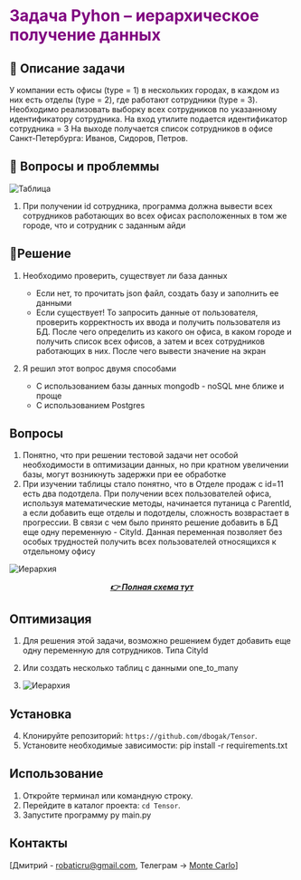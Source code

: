 # <span style="color:purple;">Задача Pyhon – иерархическое получение данных</span>

## 📑 Описание задачи

У компании есть офисы (type = 1) в нескольких городах, в каждом из них  есть отделы (type = 2), где работают сотрудники (type = 3). Необходимо реализовать выборку всех сотрудников по указанному идентификатору сотрудника.
На вход утилите подается идентификатор сотрудника = 3
На выходе получается список сотрудников в офисе Санкт-Петербурга: Иванов, Сидоров, Петров.


## 📕 Вопросы и проблеммы

![Таблица](https://i.postimg.cc/mgzjQMZY/image.png)

1. При получении id сотрудника, программа должна вывести всех сотрудников работающих во всех офисах расположенных в том же городе, что и сотрудник с заданным айди

## 📝Решение

1. Необходимо проверить, существует ли база данных
    * Если нет, то прочитать json файл, создать базу и заполнить ее данными
    * Если существует! То запросить данные от пользователя, проверить корректность их ввода и получить пользователя из БД. После чего определить из какого он офиса, в каком городе и получить список всех офисов, а затем и всех сотрудников работающих в них. После чего вывести значение на экран

2. Я решил этот вопрос двумя способами
   * С использованием базы данных mongodb - noSQL мне ближе и проще
   * С использованием Postgres

## Вопросы

1. Понятно, что при решении тестовой задачи нет особой необходимости в оптимизации данных, но при кратном увеличении базы, могут возникнуть задержки при ее обработке
2. При изучении таблицы стало понятно, что в Отделе продаж с id=11 есть два подотдела. При получении всех пользователей офиса, используя математические методы, начинается путаница с ParentId, а если добавить еще отделы и подотделы, сложность возврастает в прогрессии. В связи с чем было принято решение добавить в БД еще одну переменную - CityId. Данная переменная позволяет без особых трудностей получить всех пользователей относящихся к отдельному офису 

![Иерархия](https://i.postimg.cc/sXjhpBXR/image.jpg "Структура данных")

<div align="center">

[**_👉 Полная схема тут_**](https://app.diagrams.net/#G1umMPQYQq01C9C768NyvZD9cAOG4RUaQG)

</div>

## Оптимизация

1. Для решения этой задачи, возможно решением будет добавить еще одну переменную для сотрудников. Типа CityId
2. Или создать несколько таблиц с данными one_to_many


3. ![Иерархия](https://i.postimg.cc/Znfky3Yk/table.png)

## Установка

4. Клонируйте репозиторий: `https://github.com/dbogak/Tensor`.
5. Установите необходимые зависимости: pip install -r requirements.txt

## Использование

1. Откройте терминал или командную строку.
2. Перейдите в каталог проекта: `cd Tensor`.
3. Запустите программу py main.py


## Контакты

[Дмитрий - robaticru@gmail.com, Телеграм -> [Monte Carlo]("https://t.me/cashriser")]